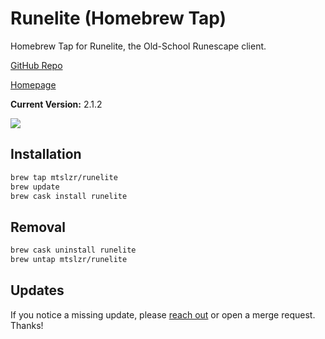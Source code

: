 # Runelite (Homebrew Tap)

Homebrew Tap for Runelite, the Old-School Runescape client.

[GitHub Repo](https://github.com/runelite/launcher)

[Homepage](https://runelite.net)

**Current Version:** 2.1.2

![](https://github.com/mtslzr/homebrew-runelite/workflows/Test/badge.svg)

## Installation

```bash
brew tap mtslzr/runelite
brew update
brew cask install runelite
```

## Removal

```bash
brew cask uninstall runelite
brew untap mtslzr/runelite
```

## Updates

If you notice a missing update, please [reach out](mailto:m@tthewsalazar.com) or open a merge request. Thanks!
